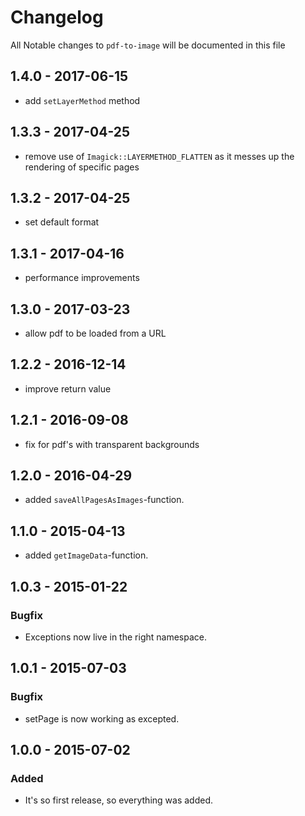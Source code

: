 # Changelog

All Notable changes to `pdf-to-image` will be documented in this file

## 1.4.0 - 2017-06-15

- add `setLayerMethod` method

## 1.3.3 - 2017-04-25
- remove use of `Imagick::LAYERMETHOD_FLATTEN` as it messes up the rendering of specific pages

## 1.3.2 - 2017-04-25
- set default format

## 1.3.1 - 2017-04-16
- performance improvements

## 1.3.0 - 2017-03-23
- allow pdf to be loaded from a URL

## 1.2.2 - 2016-12-14
- improve return value

## 1.2.1 - 2016-09-08
- fix for pdf's with transparent backgrounds

## 1.2.0 - 2016-04-29
- added `saveAllPagesAsImages`-function.

## 1.1.0 - 2015-04-13
- added `getImageData`-function.

## 1.0.3 - 2015-01-22

### Bugfix
- Exceptions now live in the right namespace.

## 1.0.1 - 2015-07-03

### Bugfix
- setPage is now working as excepted.

## 1.0.0 - 2015-07-02

### Added
- It's so first release, so everything was added.

